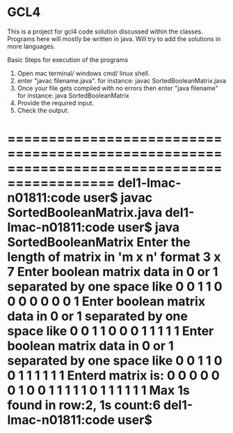 # GCL4
This is a project for gcl4 code solution discussed within the classes.
Programs here will mostly be written in java.
Will try to add the solutions in more languages.

Basic Steps for execution of the programs
1. Open mac terminal/ windows cmd/ linux shell.
2. enter "javac filename.java".
for instance: javac SortedBooleanMatrix.java
3. Once your file gets compiled with no errors then enter "java filename"
for instance: java SortedBooleanMatrix
4. Provide the required input.
5. Check the output.

===========================================================================================
del1-lmac-n01811:code user$ javac SortedBooleanMatrix.java
del1-lmac-n01811:code user$ java SortedBooleanMatrix
Enter the length of matrix in 'm x n' format
3 x 7
Enter boolean matrix data in 0 or 1 separated by one space like  0 0 1 1 0
0 0 0 0 0 0 1
Enter boolean matrix data in 0 or 1 separated by one space like  0 0 1 1 0
0 0 1 1 1 1 1
Enter boolean matrix data in 0 or 1 separated by one space like  0 0 1 1 0
0 1 1 1 1 1 1
Enterd matrix is:
0 0 0 0 0 0 1 
0 0 1 1 1 1 1 
0 1 1 1 1 1 1 
Max 1s found in row:2, 1s count:6
del1-lmac-n01811:code user$ 
==========================================================================================
